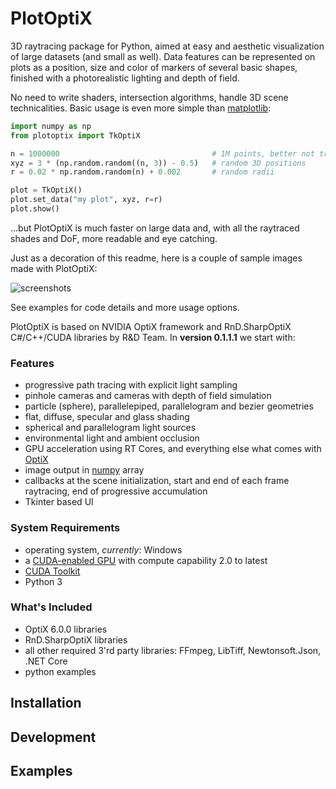 # PlotOptiX

3D raytracing package for Python, aimed at easy and aesthetic visualization of large datasets (and small as well). Data features can be represented on plots as a position, size and color of markers of several basic shapes, finished with a photorealistic lighting and depth of field.

No need to write shaders, intersection algorithms, handle 3D scene technicalities. Basic usage is even more simple than [matplotlib](https://matplotlib.org/):

```python
import numpy as np
from plotoptix import TkOptiX

n = 1000000                                  # 1M points, better not try this with matplotlib
xyz = 3 * (np.random.random((n, 3)) - 0.5)   # random 3D positions
r = 0.02 * np.random.random(n) + 0.002       # random radii

plot = TkOptiX()
plot.set_data("my plot", xyz, r=r)
plot.show()
```

...but PlotOptiX is much faster on large data and, with all the raytraced shades and DoF, more readable and eye catching.

Just as a decoration of this readme, here is a couple of sample images made with PlotOptiX:

![screenshots](https://github.com/robertsulej/plotoptix/blob/master/screenshots.jpg "PlotOptiX screenshots")

See examples for code details and more usage options.

PlotOptiX is based on NVIDIA OptiX framework and RnD.SharpOptiX C#/C++/CUDA libraries
by R&D Team. In **version 0.1.1.1** we start with:

### Features

- progressive path tracing with explicit light sampling
- pinhole cameras and cameras with depth of field simulation
- particle (sphere), parallelepiped, parallelogram and bezier geometries
- flat, diffuse, specular and glass shading
- spherical and parallelogram light sources
- environmental light and ambient occlusion
- GPU acceleration using RT Cores, and everything else what comes with [OptiX](https://developer.nvidia.com/optix)
- image output in [numpy](http://www.numpy.org/) array
- callbacks at the scene initialization, start and end of each frame raytracing, end of progressive accumulation
- Tkinter based UI

### System Requirements

- operating system, *currently*: Windows
- a [CUDA-enabled GPU](https://developer.nvidia.com/cuda-gpus) with compute capability 2.0 to latest
- [CUDA Toolkit](https://developer.nvidia.com/cuda-downloads)
- Python 3

### What's Included

- OptiX 6.0.0 libraries
- RnD.SharpOptiX libraries
- all other required 3'rd party libraries: FFmpeg, LibTiff, Newtonsoft.Json, .NET Core
- python examples


## Installation

## Development

## Examples
